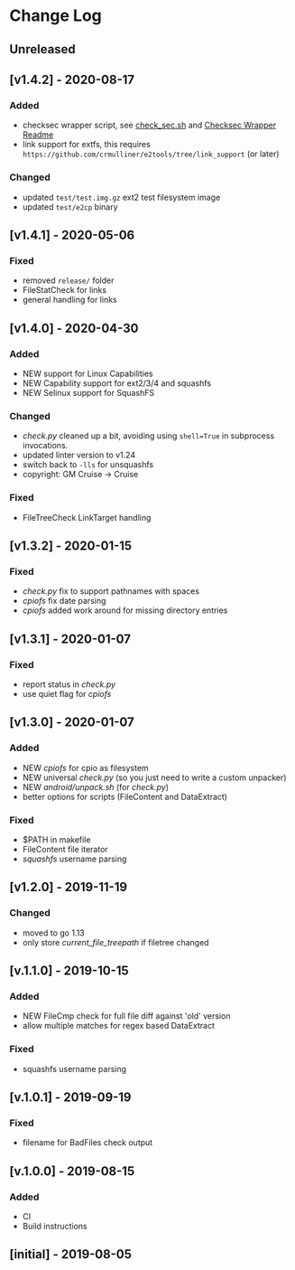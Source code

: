 # Change Log
<!---
Always update Version in Makefile
-->

## Unreleased

## [v1.4.2] - 2020-08-17

### Added
- checksec wrapper script, see [check_sec.sh](scripts/check_sec.sh) and [Checksec Wrapper Readme](Checksec.md)
- link support for extfs, this requires `https://github.com/crmulliner/e2tools/tree/link_support` (or later)

### Changed
- updated `test/test.img.gz` ext2 test filesystem image
- updated `test/e2cp` binary

## [v1.4.1] - 2020-05-06

### Fixed
- removed `release/` folder
- FileStatCheck for links
- general handling for links

## [v1.4.0] - 2020-04-30

### Added
- NEW support for Linux Capabilities
- NEW Capability support for ext2/3/4 and squashfs
- NEW Selinux support for SquashFS

### Changed
- _check.py_ cleaned up a bit, avoiding using `shell=True` in subprocess invocations.
- updated linter version to v1.24
- switch back to `-lls` for unsquashfs
- copyright: GM Cruise -> Cruise

### Fixed
- FileTreeCheck LinkTarget handling

## [v1.3.2] - 2020-01-15

### Fixed
- _check.py_ fix to support pathnames with spaces
- _cpiofs_ fix date parsing
- _cpiofs_ added work around for missing directory entries

## [v1.3.1] - 2020-01-07

### Fixed
- report status in _check.py_
- use quiet flag for _cpiofs_

## [v1.3.0] - 2020-01-07

### Added
- NEW _cpiofs_ for cpio as filesystem
- NEW universal _check.py_ (so you just need to write a custom unpacker)
- NEW _android/unpack.sh_ (for _check.py_)
- better options for scripts (FileContent and DataExtract)

### Fixed
- $PATH in makefile
- FileContent file iterator
- _squashfs_ username parsing

## [v1.2.0] - 2019-11-19

### Changed
- moved to go 1.13
- only store _current_file_treepath_ if filetree changed

## [v.1.1.0] - 2019-10-15

### Added
- NEW FileCmp check for full file diff against 'old' version
- allow multiple matches for regex based DataExtract

### Fixed
- squashfs username parsing

## [v.1.0.1] - 2019-09-19

### Fixed
- filename for BadFiles check output

## [v.1.0.0] - 2019-08-15

### Added
- CI
- Build instructions

## [initial] - 2019-08-05
